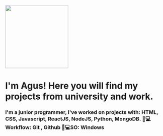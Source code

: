 <div id="header" aling="center"> 
    <img src="https://giphy.com/gifs/thecodingspacerd-code-coding-eatsleepcode-VTtANKl0beDFQRLDTh" width="200" />
    <h1 aling="center">I'm Agus! Here you will find my projects from university and work.</h1>
    <h3>
      I'm a junior programmer, I've worked on projects with: HTML, CSS, Javascript, ReactJS, NodeJS, Python, MongoDB.
      🧑💻Workflow: Git , Github
      🧑💻SO: Windows
    </h3>
  
</div>



